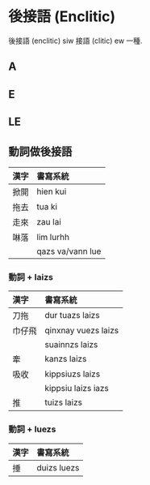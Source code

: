 # 後接語 (Enclitic)

後接語 (enclitic) siw 接語 (clitic) ew 一種.

## A

## E

## LE

## 動詞做後接語

| 漢字 | 書寫系統 |
| :--- | :--- |
| 掀開 | hien kui |
| 拖去 | tua ki |
| 走來 | zau lai |
| 啉落 | lim lurhh |
|| qazs va/vann lue |

### 動詞 + laizs

| 漢字 | 書寫系統 |
| :--- | :--- |
| 刀拖 | dur tuazs laizs |
| 巾仔飛 | qinxnay vuezs laizs |
|| suainnzs laizs |
| 牽 | kanzs laizs |
| 吸收 | kippsiuzs laizs |
|| kippsiu laizs iazs |
| 推 | tuizs laizs |

### 動詞 + luezs

| 漢字 | 書寫系統 |
| :--- | :--- |
| 捶 | duizs luezs |
